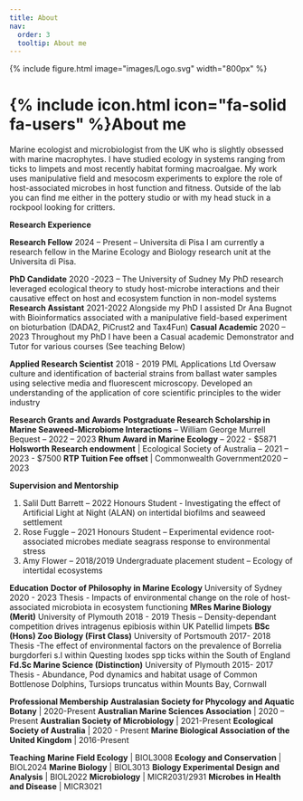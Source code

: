 ```yaml
---
title: About
nav:
  order: 3
  tooltip: About me
---
```

{%
  include figure.html
  image="images/Logo.svg"
  width="800px"
%}
# {% include icon.html icon="fa-solid fa-users" %}About me


Marine ecologist and microbiologist from the UK who is slightly obsessed with marine macrophytes. I have studied ecology in systems ranging from ticks to limpets and most recently habitat forming macroalgae. My work uses manipulative field and mesocosm experiments to explore the role of host-associated microbes in host function and fitness. Outside of the lab you can find me either in the pottery studio or with my head stuck in a rockpool looking for critters.


**Research Experience**

**Research Fellow** 2024 – Present – Universita di Pisa
I am currently a research fellow in the Marine Ecology and Biology research unit at the Universita di Pisa. 

**PhD Candidate** 
2020 -2023 – The University of Sudney
My PhD research leveraged ecological theory to study host-microbe interactions and their causative effect on host and ecosystem 
function in non-model systems
  **Research Assistant** 
  2021-2022
Alongside my PhD I assisted Dr Ana Bugnot with Bioinformatics associated with a manipulative field-based experiment on 
bioturbation (DADA2, PiCrust2 and Tax4Fun)
  **Casual Academic** 
  2020 – 2023
Throughout my PhD I have been a Casual academic Demonstrator and Tutor for various courses (See teaching Below)

**Applied Research Scientist**
2018 - 2019 PML Applications Ltd 
Oversaw culture and identification of bacterial strains from ballast water samples using selective media and fluorescent microscopy. 
Developed an understanding of the application of core scientific principles to the wider industry

**Research Grants and Awards**
**Postgraduate Research Scholarship in Marine Seaweed-Microbiome Interactions** – William George Murrell Bequest – 2022 – 2023
**Rhum Award in Marine Ecology** – 2022 - $5871
**Holsworth Research endowment** | Ecological Society of Australia – 2021 – 2023 - $7500
**RTP Tuition Fee offset**  | Commonwealth Government2020 – 2023

**Supervision and Mentorship**
1. Salil Dutt Barrett – 2022 Honours Student - Investigating the effect of Artificial Light at Night (ALAN) on 
intertidal biofilms and seaweed settlement 
2. Rose Fuggle – 2021 Honours Student – Experimental evidence root-associated microbes mediate seagrass 
response to environmental stress
3. Amy Flower – 2018/2019 Undergraduate placement student – Ecology of intertidal ecosystems

**Education** 
**Doctor of Philosophy in Marine Ecology**
University of Sydney 2020 - 2023 
Thesis - Impacts of environmental change on the role of host- associated microbiota in ecosystem functioning 
**MRes Marine Biology (Merit)**
University of Plymouth 2018 - 2019 
Thesis – Density-dependant competition drives intragenus epibiosis within UK Patellid limpets 
**BSc (Hons) Zoo Biology (First Class)**
University of Portsmouth 2017- 2018 
Thesis -The effect of environmental factors on the prevalence of Borrelia burgdorferi s.l within Questing Ixodes spp ticks within the
South of England 
**Fd.Sc Marine Science (Distinction)**
University of Plymouth 2015- 2017 
Thesis - Abundance, Pod dynamics and habitat usage of Common Bottlenose Dolphins, Tursiops truncatus within Mounts Bay, 
Cornwall

**Professional Membership** 
**Australasian Society for Phycology and Aquatic Botany** | 2020-Present
**Australian Marine Sciences Association** | 2020 – Present
**Australian Society of Microbiology** | 2021-Present
**Ecological Society of Australia** | 2020 - Present
**Marine Biological Association of the United Kingdom** | 2016-Present

**Teaching** 
**Marine Field Ecology** | BIOL3008
**Ecology and Conservation** | BIOL2024 
**Marine Biology** | BIOL3013
**Biology Experimental Design and Analysis** | BIOL2022
**Microbiology** | MICR2031/2931
**Microbes in Health and Disease** | MICR3021
